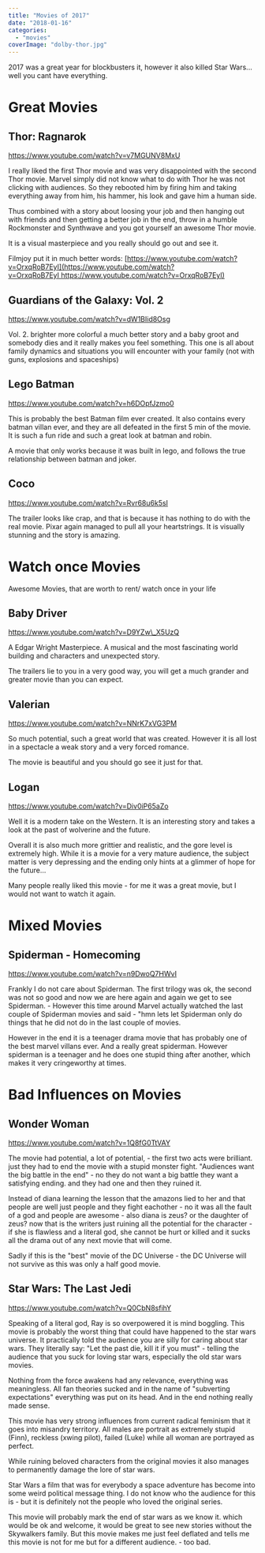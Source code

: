 ```yaml
---
title: "Movies of 2017"
date: "2018-01-16"
categories: 
  - "movies"
coverImage: "dolby-thor.jpg"
---
```


2017 was a great year for blockbusters it, however it also killed Star Wars... well you cant have everything.

# Great Movies

## Thor: Ragnarok

https://www.youtube.com/watch?v=v7MGUNV8MxU

I really liked the first Thor movie and was very disappointed with the second Thor movie. Marvel simply did not know what to do with Thor he was not clicking with audiences. So they rebooted him by firing him and taking everything away from him, his hammer, his look and gave him a human side.

Thus combined with a story about loosing your job and then hanging out with friends and then getting a better job in the end, throw in a humble Rockmonster and Synthwave and you got yourself an awesome Thor movie.

It is a visual masterpiece and you really should go out and see it.

Filmjoy put it in much better words: [https://www.youtube.com/watch?v=OrxqRoB7EyI](https://www.youtube.com/watch?v=OrxqRoB7EyI https://www.youtube.com/watch?v=OrxqRoB7EyI) 

## Guardians of the Galaxy: Vol. 2

https://www.youtube.com/watch?v=dW1BIid8Osg

Vol. 2. brighter more colorful a much better story and a baby groot and somebody dies and it really makes you feel something. This one is all about family dynamics and situations you will encounter with your family (not with guns, explosions and spaceships)

## Lego Batman

https://www.youtube.com/watch?v=h6DOpfJzmo0

This is probably the best Batman film ever created. It also contains every batman villan ever, and they are all defeated in the first 5 min of the movie. It is such a fun ride and such a great look at batman and robin.

A movie that only works because it was built in lego, and follows the true relationship between batman and joker.

## Coco

https://www.youtube.com/watch?v=Rvr68u6k5sI

The trailer looks like crap, and that is because it has nothing to do with the real movie. Pixar again managed to pull all your heartstrings. It is visually stunning and the story is amazing.

# Watch once Movies

Awesome Movies, that are worth to rent/ watch once in your life

## Baby Driver

https://www.youtube.com/watch?v=D9YZw\_X5UzQ

A Edgar Wright Masterpiece. A musical and the most fascinating world building and characters and unexpected story.

The trailers lie to you in a very good way, you will get a much grander and greater movie than you can expect.

## Valerian

https://www.youtube.com/watch?v=NNrK7xVG3PM

So much potential, such a great world that was created. However it is all lost in a spectacle a weak story and a very forced romance.

The movie is beautiful and you should go see it just for that.

## Logan

https://www.youtube.com/watch?v=Div0iP65aZo

Well it is a modern take on the Western. It is an interesting story and takes a look at the past of wolverine and the future.

Overall it is also much more grittier and realistic, and the gore level is extremely high. While it is a movie for a very mature audience, the subject matter is very depressing and the ending only hints at a glimmer of hope for the future...

Many people really liked this movie - for me it was a great movie, but I would not want to watch it again.

# Mixed Movies

## Spiderman - Homecoming

https://www.youtube.com/watch?v=n9DwoQ7HWvI

Frankly I do not care about Spiderman. The first trilogy was ok, the second was not so good and now we are here again and again we get to see Spiderman. - However this time around Marvel actually watched the last couple of Spiderman movies and said - "hmn lets let Spiderman only do things that he did not do in the last couple of movies.

However in the end it is a teenager drama movie that has probably one of the best marvel villans ever. And a really great spiderman. However spiderman is a teenager and he does one stupid thing after another, which makes it very cringeworthy at times.

# Bad Influences on Movies

## Wonder Woman

https://www.youtube.com/watch?v=1Q8fG0TtVAY

The movie had potential, a lot of potential, - the first two acts were brilliant. just they had to end the movie with a stupid monster fight. "Audiences want the big battle in the end" - no they do not want a big battle they want a satisfying ending. and they had one and then they ruined it.

Instead of diana learning the lesson that the amazons lied to her and that people are well just people and they fight eachother - no it was all the fault of a god and people are awesome - also diana is zeus? or the daughter of zeus? now that is the writers just ruining all the potential for the character - if she is flawless and a literal god, she cannot be hurt or killed and it sucks all the drama out of any next movie that will come.

Sadly if this is the "best" movie of the DC Universe - the DC Universe will not survive as this was only a half good movie.

## Star Wars: The Last Jedi

https://www.youtube.com/watch?v=Q0CbN8sfihY

Speaking of a literal god, Ray is so overpowered it is mind boggling. This movie is probably the worst thing that could have happened to the star wars universe. It practically told the audience you are silly for caring about star wars. They literally say: "Let the past die, kill it if you must" - telling the audience that you suck for loving star wars, especially the old star wars movies.

Nothing from the force awakens had any relevance, everything was meaningless. All fan theories sucked and in the name of "subverting expectations" everything was put on its head. And in the end nothing really made sense.

This movie has very strong influences from current radical feminism that it goes into misandry territory. All males are portrait as extremely stupid (Finn), reckless (xwing pilot), failed (Luke) while all woman are portrayed as perfect.

While ruining beloved characters from the original movies it also manages to permanently damage the lore of star wars.

Star Wars a film that was for everybody a space adventure has become into some weird political message thing. I do not know who the audience for this is - but it is definitely not the people who loved the original series.

This movie will probably mark the end of star wars as we know it. which would be ok and welcome, it would be great to see new stories without the Skywalkers family. But this movie makes me just feel deflated and tells me this movie is not for me but for a different audience. - too bad.
